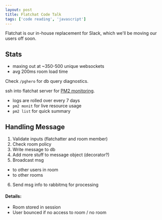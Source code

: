 ```yaml
---
layout: post
title: Flatchat Code Talk
tags: ['code reading', 'javascript']
---
```


Flatchat is our in-house replacement for Slack, which we'll be moving our users off soon.

## Stats

- maxing out at ~350-500 unique websockets
- avg 200ms room load time

Check `/pghero` for db query diagnostics.

ssh into flatchat server for [PM2 monitoring](http://pm2.keymetrics.io/docs/usage/monitoring/).
- logs are rolled over every 7 days
- `pm2 monit` for live resource usage
- `pm2 list` for quick summary

## Handling Message

1. Validate inputs (flatchatter and room member)
2. Check room policy
3. Write message to db
4. Add more stuff to message object (decorator?)
5. Broadcast msg
  - to other users in room
  - to other rooms
6. Send msg info to rabbitmq for processing


#### Details:

- Room stored in session
- User bounced if no access to room / no room

